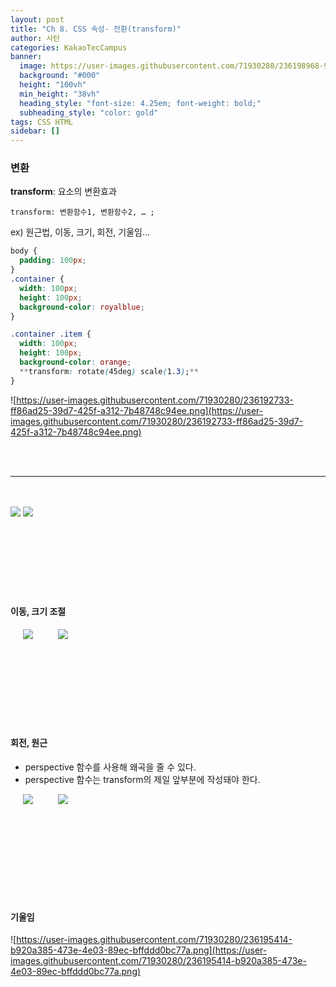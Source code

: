 ```yaml
---
layout: post
title: "Ch 8. CSS 속성- 전환(transform)"
author: 사탄
categories: KakaoTecCampus
banner:
  image: https://user-images.githubusercontent.com/71930280/236198968-933212b1-cb32-4fe8-b82b-91709b3965de.png
  background: "#000"
  height: "100vh"
  min_height: "38vh"
  heading_style: "font-size: 4.25em; font-weight: bold;"
  subheading_style: "color: gold"
tags: CSS HTML
sidebar: []
---
```


<style>
  .imageRow {
    display:flex;
  }
  .captionedImg {
    display: grid;
    align-content: flex-end;
    margin: 0 20px;
    text-align:center;
    font-size: 12px;
    color:gray;
  }
</style>

### 변환

**transform**: 요소의 변환효과

`transform: 변환함수1, 변환함수2, … ;`

ex) 원근법, 이동, 크기, 회전, 기울임…

```css
body {
  padding: 100px;
}
.container {
  width: 100px;
  height: 100px;
  background-color: royalblue;
}

.container .item {
  width: 100px;
  height: 100px;
  background-color: orange;
  **transform: rotate(45deg) scale(1.3);**
}
```

![https://user-images.githubusercontent.com/71930280/236192733-ff86ad25-39d7-425f-a312-7b48748c94ee.png](https://user-images.githubusercontent.com/71930280/236192733-ff86ad25-39d7-425f-a312-7b48748c94ee.png)

<br/>
<br/>

---

<br/>
<br/>

<img src="https://user-images.githubusercontent.com/71930280/236193126-e6550006-f4fc-4fcb-85ec-27c23af67bdc.png">
<img src="https://user-images.githubusercontent.com/71930280/236193198-f10c4747-2fc6-4fa1-8d01-6aded6eec40c.png">
<br/><br/><br/><br/><br/><br/><br/><br/>

#### 이동, 크기 조절

<div class="imageRow">
  <div class="captionedImg">
    <img src="https://user-images.githubusercontent.com/71930280/236194082-66752284-f217-486b-8959-60e249b50c6d.png">
  </div>
  <div class="captionedImg">
    <img src="https://user-images.githubusercontent.com/71930280/236194414-39c59711-6e6d-4dbe-95a2-74dc4806c3c7.png">
  </div>
</div>
<br/><br/><br/><br/><br/><br/><br/><br/>

#### 회전, 원근

- perspective 함수를 사용해 왜곡을 줄 수 있다.
- perspective 함수는 transform의 제일 앞부분에 작성돼야 한다.
<div class="imageRow">
  <div class="captionedImg">
    <img src="https://user-images.githubusercontent.com/71930280/236194548-6eddbd7a-81ef-4b38-a70c-a46a29747805.png">
  </div>
  <div class="captionedImg">
    <img src="https://user-images.githubusercontent.com/71930280/236194965-f3b8c321-3ed0-4e17-b8f8-ae43f677a100.png">
  </div>
</div>

<br/><br/><br/><br/><br/><br/><br/><br/>

#### 기울임

![https://user-images.githubusercontent.com/71930280/236195414-b920a385-473e-4e03-89ec-bffddd0bc77a.png](https://user-images.githubusercontent.com/71930280/236195414-b920a385-473e-4e03-89ec-bffddd0bc77a.png)
